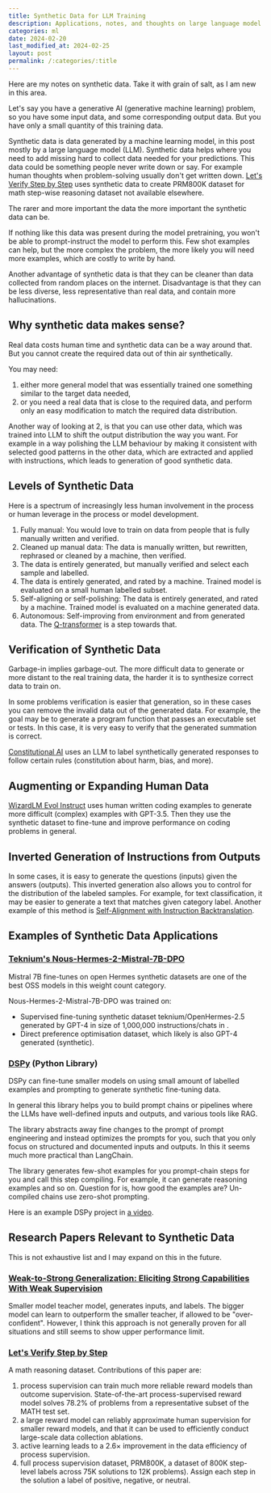 ```yaml
---
title: Synthetic Data for LLM Training
description: Applications, notes, and thoughts on large language model generated training data.
categories: ml
date: 2024-02-20
last_modified_at: 2024-02-25
layout: post
permalink: /:categories/:title
---
```


Here are my notes on synthetic data. Take it with grain of salt, as I am new in this area.

Let's say you have a generative AI (generative machine learning) problem, so you have some input data, and some corresponding output data.
But you have only a small quantity of this training data.

Synthetic data is data generated by a machine learning model, in this post mostly by a large language model (LLM).
Synthetic data helps where you need to add missing hard to collect data needed for your predictions.
This data could be something people never write down or say.
For example human thoughts when problem-solving usually don't get written down.
[Let's Verify Step by Step](https://arxiv.org/abs/2305.20050) uses synthetic data to create PRM800K dataset for math step-wise reasoning dataset not available elsewhere.

The rarer and more important the data the more important the synthetic data can be.

If nothing like this data was present during the model pretraining, you won't be able to prompt-instruct the model to perform this.
Few shot examples can help, but the more complex the problem, the more likely you will need more examples, which are costly to write by hand.

Another advantage of synthetic data is that they can be cleaner than data collected from random places on the internet.
Disadvantage is that they can be less diverse, less representative than real data, and contain more hallucinations.


## Why synthetic data makes sense?
Real data costs human time and synthetic data can be a way around that.
But you cannot create the required data out of thin air synthetically.

You may need:
1. either more general model that was essentially trained one something similar to the target data needed,
2. or you need a real data that is close to the required data, and perform only an easy modification to match the required data distribution.

Another way of looking at 2, is that you can use other data, which was trained into LLM to shift the output distribution the way you want.
For example in a way polishing the LLM behaviour by making it consistent with selected good patterns in the other data,
which are extracted and applied with instructions, which leads to generation of good synthetic data.


## Levels of Synthetic Data
Here is a spectrum of increasingly less human involvement in the process or human leverage in the process or model development.

1. Fully manual: You would love to train on data from people that is fully manually written and verified.
2. Cleaned up manual data: The data is manually written, but rewritten, rephrased or cleaned by a machine, then verified.  
3. The data is entirely generated, but manually verified and select each sample and labelled.
4. The data is entirely generated, and rated by a machine. Trained model is evaluated on a small human labelled subset.
5. Self-aligning or self-polishing: The data is entirely generated, and rated by a machine. Trained model is evaluated on a machine generated data.
6. Autonomous: Self-improving from environment and from generated data. The [Q-transformer](/ml/Bellman-Update-and-Synthetic-Data-in-Q-Transformer) is a step towards that.


## Verification of Synthetic Data
Garbage-in implies garbage-out.
The more difficult data to generate or more distant to the real training data, the harder it is to synthesize correct data to train on.

In some problems verification is easier that generation, so in these cases you can remove the invalid data out of the generated data.
For example, the goal may be to generate a program function that passes an executable set or tests.
In this case, it is very easy to verify that the generated summation is correct.

[Constitutional AI](https://arxiv.org/abs/2212.08073) uses an LLM to label synthetically generated responses to follow certain rules (constitution about harm, bias, and more).


## Augmenting or Expanding Human Data
[WizardLM Evol Instruct](https://github.com/nlpxucan/WizardLM) uses human written coding examples to generate more difficult (complex) examples with GPT-3.5.
Then they use the synthetic dataset to fine-tune and improve performance on coding problems in general.


## Inverted Generation of Instructions from Outputs
In some cases, it is easy to generate the questions (inputs) given the answers (outputs).
This inverted generation also allows you to control for the distribution of the labeled samples.
For example, for text classification, it may be easier to generate a text that matches given category label.
Another example of this method is [Self-Alignment with Instruction Backtranslation](https://arxiv.org/abs/2308.06259).


## Examples of Synthetic Data Applications

### [Teknium's Nous-Hermes-2-Mistral-7B-DPO](https://huggingface.co/NousResearch/Nous-Hermes-2-Mistral-7B-DPO)

Mistral 7B fine-tunes on open Hermes synthetic datasets are one of the best OSS models in this weight count category. 

Nous-Hermes-2-Mistral-7B-DPO was trained on:
- Supervised fine-tuning synthetic dataset teknium/OpenHermes-2.5 generated by GPT-4 in size of 1,000,000 instructions/chats in .
- Direct preference optimisation dataset, which likely is also GPT-4 generated (synthetic).


### [DSPy](https://github.com/stanfordnlp/dspy?tab=readme-ov-file) (Python Library)
DSPy can fine-tune smaller models on using small amount of labelled examples and prompting to generate synthetic fine-tuning data.

In general this library helps you to build prompt chains or pipelines where the LLMs have well-defined inputs and outputs, and various tools like RAG. 

The library abstracts away fine changes to the prompt of prompt engineering and instead optimizes the prompts for you, such that you only focus on structured and documented inputs and outputs.
In this it seems much more practical than LangChain.

The library generates few-shot examples for you prompt-chain steps for you and call this step compiling.
For example, it can generate reasoning examples and so on.
Question for is, how good the examples are?
Un-compiled chains use zero-shot prompting.

Here is an example DSPy project in [a video](https://www.youtube.com/watch?v=41EfOY0Ldkc). 


## Research Papers Relevant to Synthetic Data
This is not exhaustive list and I may expand on this in the future.

### [Weak-to-Strong Generalization: Eliciting Strong Capabilities With Weak Supervision](https://arxiv.org/html/2312.09390v1)
Smaller model teacher model, generates inputs, and labels.
The bigger model can learn to outperform the smaller teacher, if allowed to be "over-confident".
However, I think this approach is not generally proven for all situations and still seems to show upper performance limit.

### [Let's Verify Step by Step](https://arxiv.org/abs/2305.20050)
A math reasoning dataset.
Contributions of this paper are: 

1. process supervision can train much more reliable reward models than outcome supervision. State-of-the-art process-supervised reward model solves 78.2% of problems from a representative subset of the MATH test set.
2. a large reward model can reliably approximate human supervision for smaller reward models, and that it can be used to efficiently conduct large-scale data collection ablations.
3. active learning leads to a 2.6× improvement in the data efficiency of process supervision.
4. full process supervision dataset, PRM800K, a dataset of 800K step-level labels across 75K solutions to 12K problems). Assign each step in the solution a label of positive, negative, or neutral.

